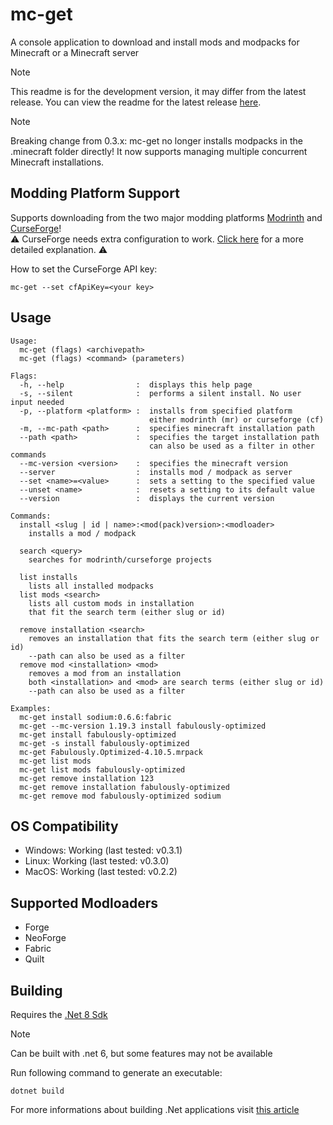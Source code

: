 # mc-get

A console application to download and install mods and modpacks for Minecraft or a Minecraft server

> [!NOTE]
> This readme is for the development version, it may differ from the latest release. You can view the readme for the latest release [here](../v0.3.1/readme.md).

> [!NOTE]
> Breaking change from 0.3.x: mc-get no longer installs modpacks in the .minecraft folder directly! It now supports managing multiple concurrent Minecraft installations.

## Modding Platform Support

Supports downloading from the two major modding platforms [Modrinth](https://modrinth.com/) and [CurseForge](https://www.curseforge.com/)!\
⚠️ CurseForge needs extra configuration to work. [Click here](https://github.com/ThunderClapLP/mc-get/issues/1) for a more detailed explanation. ⚠️

How to set the CurseForge API key:

    mc-get --set cfApiKey=<your key>


## Usage

    Usage:
      mc-get (flags) <archivepath>
      mc-get (flags) <command> (parameters)
    
    Flags:
      -h, --help                :  displays this help page
      -s, --silent              :  performs a silent install. No user input needed
      -p, --platform <platform> :  installs from specified platform
                                   either modrinth (mr) or curseforge (cf)
      -m, --mc-path <path>      :  specifies minecraft installation path
      --path <path>             :  specifies the target installation path
                                   can also be used as a filter in other commands
      --mc-version <version>    :  specifies the minecraft version
      --server                  :  installs mod / modpack as server
      --set <name>=<value>      :  sets a setting to the specified value
      --unset <name>            :  resets a setting to its default value
      --version                 :  displays the current version
    
    Commands:
      install <slug | id | name>:<mod(pack)version>:<modloader>
        installs a mod / modpack
    
      search <query>
        searches for modrinth/curseforge projects
    
      list installs
        lists all installed modpacks
      list mods <search>
        lists all custom mods in installation
        that fit the search term (either slug or id)
    
      remove installation <search>
        removes an installation that fits the search term (either slug or id)
        --path can also be used as a filter
      remove mod <installation> <mod>
        removes a mod from an installation
        both <installation> and <mod> are search terms (either slug or id)
        --path can also be used as a filter

    Examples:
      mc-get install sodium:0.6.6:fabric
      mc-get --mc-version 1.19.3 install fabulously-optimized
      mc-get install fabulously-optimized
      mc-get -s install fabulously-optimized
      mc-get Fabulously.Optimized-4.10.5.mrpack
      mc-get list mods
      mc-get list mods fabulously-optimized
      mc-get remove installation 123
      mc-get remove installation fabulously-optimized
      mc-get remove mod fabulously-optimized sodium

## OS Compatibility

 - Windows: Working (last tested: v0.3.1)
 - Linux: Working (last tested: v0.3.0)
 - MacOS: Working (last tested: v0.2.2)

## Supported Modloaders

 - Forge
 - NeoForge
 - Fabric
 - Quilt

## Building

Requires the [.Net 8 Sdk](https://dotnet.microsoft.com/en-us/download/dotnet/8.0)
> [!NOTE]
> Can be built with .net 6, but some features may not be available

Run following command to generate an executable:

    dotnet build

For more informations about building .Net applications visit [this article](https://learn.microsoft.com/en-us/dotnet/core/tools/dotnet-build)